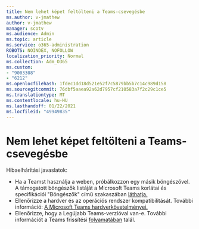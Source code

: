 ```yaml
---
title: Nem lehet képet feltölteni a Teams-csevegésbe
ms.author: v-jmathew
author: v-jmathew
manager: scotv
ms.audience: Admin
ms.topic: article
ms.service: o365-administration
ROBOTS: NOINDEX, NOFOLLOW
localization_priority: Normal
ms.collection: Adm_O365
ms.custom:
- "9003308"
- "6212"
ms.openlocfilehash: 1fdec1dd18d521e52f7c5879bb5b7c14c989d158
ms.sourcegitcommit: 76dbf5aaea92a62d7957cf210583a7f2c29c1ce5
ms.translationtype: MT
ms.contentlocale: hu-HU
ms.lasthandoff: 01/22/2021
ms.locfileid: "49949835"
---
```

# <a name="cant-upload-an-image-to-a-teams-chat"></a>Nem lehet képet feltölteni a Teams-csevegésbe

Hibaelhárítási javaslatok:

- Ha a Teamst használja a weben, próbálkozzon egy másik böngészővel. A támogatott böngészők listáját a Microsoft Teams korlátai és specifikációi "Böngészők" című szakaszában [láthatja.](https://docs.microsoft.com/microsoftteams/limits-specifications-teams)
- Ellenőrizze a hardver és az operációs rendszer kompatibilitását. További információ: [A Microsoft Teams hardverkövetelményei.](https://docs.microsoft.com/microsoftteams/hardware-requirements-for-the-teams-app)
- Ellenőrizze, hogy a Legújabb Teams-verzióval van-e. További információt a Teams frissítési [folyamatában](https://docs.microsoft.com/microsoftteams/teams-client-update) talál.
